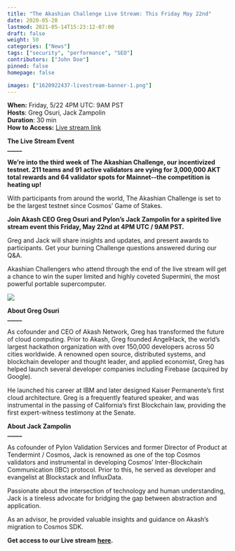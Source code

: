 ```yaml
---
title: "The Akashian Challenge Live Stream: This Friday May 22nd"
date: 2020-05-20
lastmod: 2021-05-14T15:23:12-07:00
draft: false
weight: 50
categories: ["News"]
tags: ["security", "performance", "SEO"]
contributors: ["John Doe"]
pinned: false
homepage: false

images: ["1620922437-livestream-banner-1.png"]
---
```

**When:** Friday, 5/22 4PM UTC: 9AM PST  
**Hosts**: Greg Osuri, Jack Zampolin  
**Duration**: 30 min  
**How to Access:** [Live stream link](https://www.crowdcast.io/e/the-akashian-challenge)  
  
**The Live Stream Event**  
**\_\_\_\_\_**  
  
**We’re into the third week of The Akashian Challenge, our incentivized testnet. 211 teams and 91 active validators are vying for 3,000,000 AKT total rewards and 64 validator spots for Mainnet--the competition is heating up!**  
  
With participants from around the world, The Akashian Challenge is set to be the largest testnet since Cosmos’ Game of Stakes.  
  
**Join Akash CEO Greg Osuri and Pylon’s Jack Zampolin for a spirited live stream event this Friday, May 22nd at 4PM UTC / 9AM PST.**  
  
Greg and Jack will share insights and updates, and present awards to participants. Get your burning Challenge questions answered during our Q&A.   
  
Akashian Challengers who attend through the end of the live stream will get a chance to win the super limited and highly coveted Supermini, the most powerful portable supercomputer.

![](https://www.datocms-assets.com/45776/1620922422-akashsuperminifrontside-1024x576.jpg)

**About Greg Osuri**  
**\_\_\_\_\_**  
  
As cofounder and CEO of Akash Network, Greg has transformed the future of cloud computing. Prior to Akash, Greg founded AngelHack, the world’s largest hackathon organization with over 150,000 developers across 50 cities worldwide. A renowned open source, distributed systems, and blockchain developer and thought leader, and applied economist, Greg has helped launch several developer companies including Firebase (acquired by Google).  
  
He launched his career at IBM and later designed Kaiser Permanente’s first cloud architecture. Greg is a frequently featured speaker, and was instrumental in the passing of California’s first Blockchain law, providing the first expert-witness testimony at the Senate.  
  
**About Jack Zampolin**  
**\_\_\_\_\_**  
  
As cofounder of Pylon Validation Services and former Director of Product at Tendermint / Cosmos, Jack is renowned as one of the top Cosmos validators and instrumental in developing Cosmos’ Inter-Blockchain Communication (IBC) protocol. Prior to this, he served as developer and evangelist at Blockstack and InfluxData.  
  
Passionate about the intersection of technology and human understanding, Jack is a tireless advocate for bridging the gap between abstraction and application.  
  
As an advisor, he provided valuable insights and guidance on Akash’s migration to Cosmos SDK.

**Get access to our Live stream** [**here**](https://www.crowdcast.io/e/the-akashian-challenge)**.**